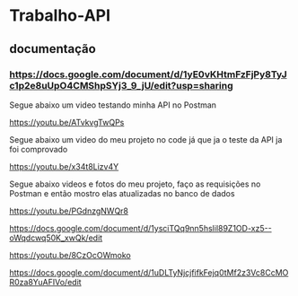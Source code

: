 # Trabalho-API
## documentação
### https://docs.google.com/document/d/1yE0vKHtmFzFjPy8TyJc1p2e8uUpO4CMShpSYj3_9_jU/edit?usp=sharing

<p>Segue abaixo um video testando minha API no Postman</p>

https://youtu.be/ATvkvgTwQPs

<p>Segue abaixo um video do meu projeto no code já que ja o teste da API ja foi comprovado</p>

https://youtu.be/x34t8Lizv4Y

<p>Segue abaixo videos e fotos do meu projeto, faço as requisições no Postman e então mostro elas atualizadas no banco de dados</p>

https://youtu.be/PGdnzgNWQr8

https://docs.google.com/document/d/1ysciTQq9nn5hslil89Z1OD-xz5--oWqdcwq50K_xwQk/edit

https://youtu.be/8CzOcOWmoko

https://docs.google.com/document/d/1uDLTyNjcjfifkFejq0tMf2z3Vc8CcMOR0za8YuAFIVo/edit
